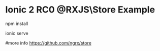 # Ionic 2 RC0 @RXJS\Store Example

npm install

ionic serve

#more info
https://github.com/ngrx/store
